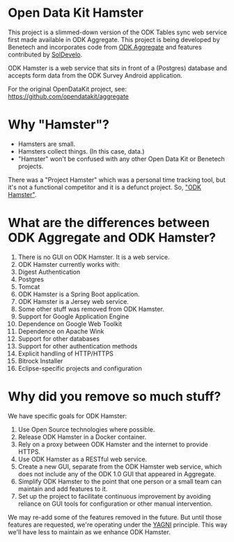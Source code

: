 # Open Data Kit Hamster

This project is a slimmed-down version of the ODK Tables sync web service first made available in ODK Aggregate.  This project is being developed by Benetech and incorporates code from [ODK Aggregate](https://github.com/opendatakit/aggregate) and features contributed by [SolDevelo](http://www.soldevelo.com/).

ODK Hamster is a web service that sits in front of a (Postgres) database and accepts form data from the ODK Survey Android application.

For the original OpenDataKit project, see:
https://github.com/opendatakit/aggregate

# Why "Hamster"?

- Hamsters are small.
- Hamsters collect things.  (In this case, data.)
- "Hamster" won't be confused with any other Open Data Kit or Benetech projects.

There was a "Project Hamster" which was a personal time tracking tool, but it's not a functional competitor and it is a defunct project.  So, ["ODK Hamster"](https://projecthamster.wordpress.com/).

# What are the differences between ODK Aggregate and ODK Hamster?
1. There is no GUI on ODK Hamster.  It is a web service.
2. ODK Hamster currently works with:
  1. Digest Authentication
  2. Postgres
  3. Tomcat
3. ODK Hamster is a Spring Boot application.
4. ODK Hamster is a Jersey web service.
5. Some other stuff was removed from ODK Hamster.
  1. Support for Google Application Engine
  2. Dependence on Google Web Toolkit
  3. Dependence on Apache Wink
  4. Support for other databases
  5. Support for other authentication methods
  6. Explicit handling of HTTP/HTTPS
  7. Bitrock Installer
  8. Eclipse-specific projects and configuration

# Why did you remove so much stuff?

We have specific goals for ODK Hamster:

1. Use Open Source technologies where possible.
2. Release ODK Hamster in a Docker container.
3. Rely on a proxy between ODK Hamster and the internet to provide HTTPS.
4. Use ODK Hamster as a RESTful web service.
5. Create a new GUI, separate from the ODK Hamster web service, which does not include any of the ODK 1.0 GUI that appeared in Aggregate.
6. Simplify ODK Hamster to the point that one person or a small team can maintain and add features to it.
7. Set up the project to facilitate continuous improvement by avoiding reliance on GUI tools for configuration or other manual intervention.

We may re-add some of the features removed in the future.  But until those features are requested, we're operating under the [YAGNI](https://en.wikipedia.org/wiki/You_aren%27t_gonna_need_it) principle.  This way we'll have less to maintain as we enhance ODK Hamster.